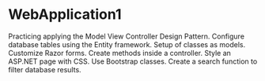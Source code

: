 # WebApplication1
Practicing applying the Model View Controller Design Pattern.
Configure database tables using the Entity framework.
Setup of classes as models. Customize Razor forms.
Create methods inside a controller.
Style an ASP.NET page with CSS.
Use Bootstrap classes.
Create a search function to filter database results.
